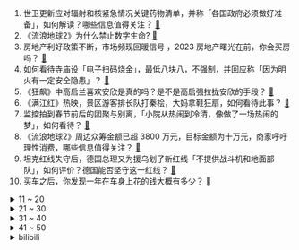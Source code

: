 1. 世卫更新应对辐射和核紧急情况关键药物清单，并称「各国政府必须做好准备」，如何解读？哪些信息值得关注？ [:link:](https://www.zhihu.com/question/580985910)
2. 《流浪地球2》为什么禁止数字生命? [:link:](https://www.zhihu.com/question/572471527)
3. 房地产利好政策不断，市场频现回暖信号 ，2023 房地产曙光在前，你会买房吗？ [:link:](https://www.zhihu.com/question/580913348)
4. 如何看待寺庙设「电子扫码烧金」，最低八块八，不强制，并回应称「因为明火有一定安全隐患」？ [:link:](https://www.zhihu.com/question/580904467)
5. 《狂飙》中高启兰喜欢安欣是真的吗？是不是高启强拉拢安欣的手段？ [:link:](https://www.zhihu.com/question/580862479)
6. 《满江红》热映，景区游客排长队打秦桧，大妈拿鞋狂扇，如何看待此事？ [:link:](https://www.zhihu.com/question/580930321)
7. 监控拍到春节前后的团聚与别离，「小院从热闹到冷清，像做了一场热闹的梦」，如何看待？ [:link:](https://www.zhihu.com/question/580961085)
8. 《流浪地球2》周边众筹金额已超 3800 万元，目标金额为十万元，商家呼吁理性消费，哪些信息值得关注？ [:link:](https://www.zhihu.com/question/580859717)
9. 坦克红线失守后，德国总理又为援乌划了新红线「不提供战斗机和地面部队」，如何评价？德国能否坚守这一红线？ [:link:](https://www.zhihu.com/question/580934691)
10. 买车之后，你发现一年在车身上花的钱大概有多少？ [:link:](https://www.zhihu.com/question/579251472)
<details>
<summary>11 ~ 20</summary>

11. 新冠病毒感染率呈下降趋势，如何看待专家称「形成群体免疫，病毒有点『传』不动了」？新冠病毒会逐渐消失吗？ [:link:](https://www.zhihu.com/question/580952060)
12. 高铁因超员无法行驶，无票乘客被请下车，铁路回应「超员符合规定，高铁会售卖无座车票」，如何看待此现象？ [:link:](https://www.zhihu.com/question/580981543)
13. 美股三大股指集体收涨，特斯拉周涨幅超 33%，创近十年最佳周表现，哪些信息值得关注？ [:link:](https://www.zhihu.com/question/580859700)
14. 印度空军两架战斗机坠毁，分别为苏-30 和幻影 2000 ，哪些信息值得关注？ [:link:](https://www.zhihu.com/question/580959924)
15. 媒体发布「全国喝酒氛围排行榜」，白酒仍是最爱，广东喝酒氛围最高，哪些信息值得关注？你喜欢喝什么酒？ [:link:](https://www.zhihu.com/question/580900268)
16. 电车车主回湖南老家过年，两三个镇共享一个充电站，总共俩充电桩，这次返乡你开电车了吗？如何解决充电难题？ [:link:](https://www.zhihu.com/question/580726119)
17. 为什么广州作为一线城市，给当地高校带来的分数加成不高？ [:link:](https://www.zhihu.com/question/570410603)
18. RPG游戏如何避免后期杂兵强度秒杀新手村boss？ [:link:](https://www.zhihu.com/question/579223023)
19. 拜登称美国科研投入乏力，世界排名跌至第九，中国升至第二，如何看待此言论？ [:link:](https://www.zhihu.com/question/580863769)
20. 制造业工程师真的越老越吃香吗？ [:link:](https://www.zhihu.com/question/491743698)
</details>
<details>
<summary>21 ~ 30</summary>

21. 一个癌症病人遭遇新冠后竟发现病情在逐渐好转，这是什么原因？高烧真的可以杀死癌细胞吗？ [:link:](https://www.zhihu.com/question/580880344)
22. 杨卫宁那么爱叶文洁，为什么得不到她的心？ [:link:](https://www.zhihu.com/question/580531182)
23. 2023 年春晚白酒品牌「杀疯了」 ，互联网大厂默默隐身，透露出哪些行业趋势？ [:link:](https://www.zhihu.com/question/580450145)
24. 如何评价刘亦菲在《去有风的地方》中的演技? [:link:](https://www.zhihu.com/question/576638752)
25. 为什么 C 罗现在连沙特联赛都没有统治力了？ [:link:](https://www.zhihu.com/question/580842184)
26. 《流浪地球 2》上映之后，你对《流浪地球 3》以及流浪地球宇宙还有哪些期盼？ [:link:](https://www.zhihu.com/question/580045617)
27. 想做心理咨询师，如何提高自己的人文素养？ [:link:](https://www.zhihu.com/question/580802805)
28. 李一桐在电视剧《狂飙》中表现得如何？ [:link:](https://www.zhihu.com/question/578857495)
29. 花的魅力是因绽放还是凋谢？ [:link:](https://www.zhihu.com/question/576260152)
30. 是哪一瞬间让你觉得这段友谊没有必要进行下去了？ [:link:](https://www.zhihu.com/question/571792667)
</details>
<details>
<summary>31 ~ 40</summary>

31. 电视剧《狂飙》第 30-31 集拍得怎么样？有哪些值得关注的剧情点？ [:link:](https://www.zhihu.com/question/580866233)
32. 你喜欢独处吗，你为什么喜欢独处？ [:link:](https://www.zhihu.com/question/577164479)
33. 为什么原神中的安柏人气不高？ [:link:](https://www.zhihu.com/question/580656210)
34. 你们会在某个瞬间对某首歌一直单曲循环吗？ [:link:](https://www.zhihu.com/question/580990584)
35. 有什么适合大学生的背单词软件？ [:link:](https://www.zhihu.com/question/579694518)
36. 有什么景点你去过之后逢人就推荐？ [:link:](https://www.zhihu.com/question/427574888)
37. 你曾庆幸自己做过什么事？ [:link:](https://www.zhihu.com/question/578726549)
38. 特朗普批评援乌坦克「停止这场疯狂的战争」，释放了哪些信号？若共和党人赢得明年的大选，会采取哪些行动？ [:link:](https://www.zhihu.com/question/580862499)
39. 作为科研人员，看完《流浪地球 2》有哪些感受？ [:link:](https://www.zhihu.com/question/580326567)
40. 2023年春节，那些长途开电车回家过年的人怎么样了？ [:link:](https://www.zhihu.com/question/578828824)
</details>
<details>
<summary>41 ~ 50</summary>

41. 专家预测的春节第二波感染高峰没来，村里重新摆起集体年夜饭，你家乡的情况如何？农村防疫做对了哪些事？ [:link:](https://www.zhihu.com/question/580855927)
42. 如何看待Windows11依旧支持32位应用？ [:link:](https://www.zhihu.com/question/580808081)
43. 14 岁初中生保送清华本硕博连读，将师从数学大师丘成桐，如何看待此事？被选入清华领军计划有多难？ [:link:](https://www.zhihu.com/question/580858755)
44. 如何评价《流浪地球 2》中沙溢的表现？ [:link:](https://www.zhihu.com/question/580186151)
45. 85兆瓦的功率对1万吨导弹驱逐舰来说够用吗？ [:link:](https://www.zhihu.com/question/580665206)
46. 2023 年春节假期四川旅游接待人数全国第一，为什么大家会选择去四川？有哪些是你到了四川后才知道的事？ [:link:](https://www.zhihu.com/question/580973955)
47. 为什么湖南人这么能吃辣? [:link:](https://www.zhihu.com/question/566607193)
48. 为什么现在 LPL 选手亮相都开始整活儿了？ [:link:](https://www.zhihu.com/question/579292845)
49. 能推荐一首你最喜欢的英文歌吗? [:link:](https://www.zhihu.com/question/580188322)
50. Nature 给学术界立规矩，ChatGPT 等大模型不能成为作者，其将带来哪些影响？如何看待该规定？ [:link:](https://www.zhihu.com/question/580847975)
</details><details>
<summary>bilibili</summary>

1. 再见了，《下一个是谁》！！！！ [:link:](//www.bilibili.com/video/BV1TT41117DK)
2. 《对接の小曲》(官方版本） [:link:](//www.bilibili.com/video/BV1Q34y1Z7Hg)
3. 接受粉丝挑战的第129天 烟花盛宴！ [:link:](//www.bilibili.com/video/BV1eA411k7FF)
4. 如何在法庭上1挑5 [:link:](//www.bilibili.com/video/BV1eP4y1z77B)
5. 长话短说，中国电影需要《流浪地球》！ [:link:](//www.bilibili.com/video/BV1Hv4y167Ge)
6. 我还原了MC所有的生物群系！！！ [:link:](//www.bilibili.com/video/BV1F8411G7dN)
7. 约 尔 蹦 迪，但 是 竖 屏 ！❤️【咬人猫】 [:link:](//www.bilibili.com/video/BV1GR4y1h7M8)
8. 《原神》「流光拾遗之旅」——仙闻篇·内画 [:link:](//www.bilibili.com/video/BV1FY411Q7MX)
9. 【TF 家族】 「2023新年音乐会——瞬间」【张泽禹个人直拍合集】 [:link:](//www.bilibili.com/video/BV1hd4y1H7b5)
10. 有多少人注意到：他嘴角有根本擦不干净的血迹 [:link:](//www.bilibili.com/video/BV1S3411R7CC)
<details>
<summary>11 ~ 20</summary>

11. 《 只 要 是 日 语 就 画 风 突 变 》 [:link:](//www.bilibili.com/video/BV1sy4y197eV)
12. 销冠大年初五才回老家，回家的路上还是没忍住啊。。。 [:link:](//www.bilibili.com/video/BV1bv4y1k75m)
13. 骑行东北意外受伤，善良阿姨拉我去家里休养，在冰雪北国感受人间温情 [:link:](//www.bilibili.com/video/BV1hs4y147jq)
14. 医生问我是怎么做到冻伤又被烫伤的…… [:link:](//www.bilibili.com/video/BV1EM411B7n8)
15. 我被黑了！！！洗不清了 [:link:](//www.bilibili.com/video/BV1bT411y7vi)
16. 一部电影时间看完火影忍者！史上最全时间线整理！ [:link:](//www.bilibili.com/video/BV1sx4y1M7dT)
17. 开局氪6000！拿下星海瓶！从冤种开始的一念逍遥#1 [:link:](//www.bilibili.com/video/BV1DR4y1h7Lc)
18. 为什么有的人看起来一般，却不缺对象？大格局脱单指南！ [:link:](//www.bilibili.com/video/BV1uG4y1Q7QU)
19. 深度解析《流浪地球2》这是中国科幻迈向世界的一大步！ [:link:](//www.bilibili.com/video/BV1X8411w7mJ)
20. 圈子不同别硬融… [:link:](//www.bilibili.com/video/BV1QT411y7an)
</details>
<details>
<summary>21 ~ 30</summary>

21. 现在的小孩子到底有什么烦恼啊 [:link:](//www.bilibili.com/video/BV1mP4y1z78e)
22. 如果《流浪地球2》没能拿下春节档票房冠军，那将是中国电影历史上的耻辱 [:link:](//www.bilibili.com/video/BV1pT411y7fd)
23. 向世界说“不”，一票否决权究竟有多香？ [:link:](//www.bilibili.com/video/BV18G4y1w7eL)
24. 我的世界：一颗心一格物品栏！该怎样生存呢？ [:link:](//www.bilibili.com/video/BV1Hy4y19783)
25. 《花开忘忧》动画版MV [:link:](//www.bilibili.com/video/BV17d4y1W7AQ)
26. 当年男演员没削尖下巴，也没把自己饿成瘦猴子 [:link:](//www.bilibili.com/video/BV1sT411f7PN)
27. 挺直腰杆，站起来！流浪地球2对中国电影有何意义？【无剧透深度解析】 [:link:](//www.bilibili.com/video/BV1eA411d77h)
28. 受不了了，小学生土味笑到抽搐！！！ [:link:](//www.bilibili.com/video/BV1wy4y1R7zL)
29. 2023年H萌贺年纪 属于你我的二次元春晚 [:link:](//www.bilibili.com/video/BV1yT411f7Eb)
30. 这个游戏一定要拉着你的朋友一起玩 [:link:](//www.bilibili.com/video/BV1NM411B7fs)
</details>
<details>
<summary>31 ~ 40</summary>

31. 顺手牵羊之学以致用 [:link:](//www.bilibili.com/video/BV1HT411f7Pr)
32. 花2000块买台车！可以环游中国？ [:link:](//www.bilibili.com/video/BV1K8411A7q4)
33. 【半佛】烟花市场的疯狂与混乱 [:link:](//www.bilibili.com/video/BV1jd4y1W7Ev)
34. 紧张刺激的上天之路！ [:link:](//www.bilibili.com/video/BV1iD4y1E7Ty)
35. 有两把刷子，但没毛【Theshy的奇妙冒险06】 [:link:](//www.bilibili.com/video/BV1RP4y1z7QC)
36. 超豪华中式国宴年夜饭震惊芬兰家人一整年！十八道菜彻底撑晕在现场！新汉服狂拍照停不下来！芬兰家人各展神通上演联欢晚会！ [:link:](//www.bilibili.com/video/BV1Jv4y1k7Fq)
37. 盘古：把你刀没收了 [:link:](//www.bilibili.com/video/BV1Ds4y1x7gL)
38. 她威胁到我了！ [:link:](//www.bilibili.com/video/BV1As4y147ic)
39. 【原神幼儿园】小孩们有团子吃，但是掉地上了，继续哭哭 [:link:](//www.bilibili.com/video/BV1cs4y147x2)
40. 老外都不会挑水果，好不好吃只能凭运气，他那个朋友就离谱，哈哈哈哈哈 [:link:](//www.bilibili.com/video/BV1kG4y1Q7vP)
</details>
<details>
<summary>41 ~ 50</summary>

41. 家里人支持我穿cos服过年聚会是一种什么体验？ [:link:](//www.bilibili.com/video/BV1TG4y1Q7Bw)
42. 上须弥、下地府、飞洞天《黑神话：悟空》新地图、新敌人分析（非拜年解读） [:link:](//www.bilibili.com/video/BV1CP4y1z71K)
43. 我最喜欢吃汉堡嗝儿了！ [:link:](//www.bilibili.com/video/BV1Ts4y147Jj)
44. 救命! 是妈之恶魔 [:link:](//www.bilibili.com/video/BV1K84y177Am)
45. 你小子必须发财听到没 [:link:](//www.bilibili.com/video/BV1KR4y1Y7JT)
46. 🔥大 肠 侠🔥 [:link:](//www.bilibili.com/video/BV113411R78m)
47. “充电器一拔，又是一年…” [:link:](//www.bilibili.com/video/BV1Lx4y177ip)
48. 原魔演唱会 [:link:](//www.bilibili.com/video/BV1xP4y1z7rT)
49. 被领养的女孩长大了 见证生命的成长。 [:link:](//www.bilibili.com/video/BV17P4y1z7wh)
50. 成年人的崩溃 往往只在一瞬间 [:link:](//www.bilibili.com/video/BV1aT411y7iL)
</details>
<details>
<summary>51 ~ 60</summary>

51. 脸不疼？硬撑罢了！2022年度动画打脸大总结！【泛式】 [:link:](//www.bilibili.com/video/BV1QM411q73e)
52. 终极预测！《狂飙》开篇7分钟，已经暗示了剧情走向和最终Boss [:link:](//www.bilibili.com/video/BV1324y1z73m)
53. 怎样在游戏里分辨中国狙击手？ [:link:](//www.bilibili.com/video/BV1SD4y1n7su)
54. 糟了！掉到漏洞里了！ [:link:](//www.bilibili.com/video/BV1vY4y1R7q7)
55. 我的世界：盔甲史诗级更新，更好看，但升级也更难了？ [:link:](//www.bilibili.com/video/BV1bx4y1M7da)
56. 操作者 暴乱者 始作俑者 [:link:](//www.bilibili.com/video/BV1AY41197Bw)
57. 法师大战 我的世界永恒的MC生存 二周目EP8 [:link:](//www.bilibili.com/video/BV1fT411y7up)
58. 【外挂风云】外挂向绿色玩家宣战！史上最大外挂赛博战争详情解读 [:link:](//www.bilibili.com/video/BV1ps4y1479R)
59. 【年后减肚腩必备】暴食后身材恢复|高热量消耗|大体重减肥|走走而已 [:link:](//www.bilibili.com/video/BV1fd4y1p74f)
60. 当你把一个技能练到极致的时候 [:link:](//www.bilibili.com/video/BV19d4y1W7uf)
</details>
<details>
<summary>61 ~ 70</summary>

61. 985学长带你提前走一遍，紧张刺激的高三下学期 [:link:](//www.bilibili.com/video/BV1F8411A7gx)
62. 这游戏是让你这么玩的？ [:link:](//www.bilibili.com/video/BV1gR4y1h7rx)
63. 深度|| 高平陵之变，家贼祖师爷的“换房本”教科书，中国史的“蛇吞象”天花板 [:link:](//www.bilibili.com/video/BV1WA411k73z)
64. 毫无底线！试玩盗版地铁跑酷，建议下架！ [:link:](//www.bilibili.com/video/BV1m34y1Z7ET)
65. 快拿这个视频去诈骗你们化学老师 [:link:](//www.bilibili.com/video/BV1nG4y197jd)
66. 小紧张的虫虫私下最爱哪家餐厅？接地气的爆辣土菜馆，下饭一绝！ [:link:](//www.bilibili.com/video/BV1od4y1V76A)
67. 阿里嘎多美羊羊桑 [:link:](//www.bilibili.com/video/BV1iP4y1z7Jd)
68. 满配唐僧误入大观园 [:link:](//www.bilibili.com/video/BV13841137WS)
69. ⚡本 草 肛 目⚡ [:link:](//www.bilibili.com/video/BV1Z3411R7o9)
70. 新人，视频是这么剪吗 [:link:](//www.bilibili.com/video/BV1BY411D7h3)
</details>
<details>
<summary>71 ~ 80</summary>

71. 上海京彩火锅半自助，9分钟加长版，全程高能！服务员剥虾剥到手抽筋！ [:link:](//www.bilibili.com/video/BV1JG4y1Q7zf)
72. 跌破眼镜！99%人不知道的童年冷知识！ [:link:](//www.bilibili.com/video/BV1UM411t7Jn)
73. 过年回村，随机帮一位粉丝完成换头心愿 [:link:](//www.bilibili.com/video/BV1Ps4y147ci)
74. 十 转 大 肠 [:link:](//www.bilibili.com/video/BV1r24y1z7k5)
75. 高考700分年夜饭都在我头上吃 [:link:](//www.bilibili.com/video/BV1cv4y1k7g2)
76. 【全网最完整】小胖挑战九转大肠 评委尝后咬牙切齿 小胖高呼“值了” [:link:](//www.bilibili.com/video/BV15T411f7WE)
77. 这张天天“过目就忘”的封面图片，是在什么时候拍摄的？来听听地理分析！ [:link:](//www.bilibili.com/video/BV1vM411q7Ji)
78. 大庆赶海，退潮后发现一根大海葵藏在沙中，挖出来比胳膊还长 [:link:](//www.bilibili.com/video/BV1mA411k7TS)
79. 炸裂伏笔！《流浪地球2》的第四条故事线-主角550W-M0SS [:link:](//www.bilibili.com/video/BV1h24y1r7Kh)
80. 【奇响天外】【十四人合唱】《一梦千宵》原神翻唱 [:link:](//www.bilibili.com/video/BV1x24y1a7LB)
</details>
<details>
<summary>81 ~ 90</summary>

81. 为了恭迎伍六七第四季开播，我交了一个四年没人交的作业 [:link:](//www.bilibili.com/video/BV1gv4y1k7B2)
82. 这些删减内容，能让你大学躺赢。 [:link:](//www.bilibili.com/video/BV12R4y187rY)
83. 鼠鼠文学是什么梗【梗指南】 [:link:](//www.bilibili.com/video/BV17D4y1J7v2)
84. 可能是最壕的自助餐？燕窝龙虾大闸蟹不限量！能吃回本吗？ [:link:](//www.bilibili.com/video/BV1Ay4y1R7xQ)
85. 好家伙！新果富市来了！！！！#1 [:link:](//www.bilibili.com/video/BV1GP4y167EJ)
86. 害怕高一下开学考？和一数一起实战试卷！ [:link:](//www.bilibili.com/video/BV13D4y1J7a2)
87. 21天挑战站立有氧运动+腹肌现显，无跳跃！适合体能恢复、大体重、腹部顽固脂肪的伙伴 [:link:](//www.bilibili.com/video/BV1AM4y197dT)
88. 23岁$千万富豪给青年人的17条建议｜Iman Gadzhi [:link:](//www.bilibili.com/video/BV1ET411y7Hk)
89. 《流浪地球2》首映海外评论如何？ [:link:](//www.bilibili.com/video/BV16Y411D7Nr)
90. 4399游戏策划彻底放飞自我了！现在射击游戏直接变成一刀99999了？ [:link:](//www.bilibili.com/video/BV1424y1r7BU)
</details>
<details>
<summary>91 ~ 100</summary>

91. 小猫咪脾气测试（地！狱！版！） [:link:](//www.bilibili.com/video/BV1i24y1z7GU)
92. 极地对决！冰天雪地中的「竞技求生！」？！ [:link:](//www.bilibili.com/video/BV1UR4y1h73w)
93. 关键时刻还得是我凯哥. [:link:](//www.bilibili.com/video/BV1cG4y1X71s)
94. “一开始很搞笑很可爱，但最后绷不住了” [:link:](//www.bilibili.com/video/BV1sM411q7Er)
95. 短视频百万粉丝博主推荐的网红零食，都是些什么东西？？？ [:link:](//www.bilibili.com/video/BV1LP4y1r77H)
96. 卡哇伊！ [:link:](//www.bilibili.com/video/BV19Y4y1o7dA)
97. 【原神】全角色普攻位移距离一览 [截至3.4] [:link:](//www.bilibili.com/video/BV12s4y147fE)
98. 一月新番:男人开局与天花板级魔兽契约,却不料反倒成了奴才 [:link:](//www.bilibili.com/video/BV17Y4y1o7cH)
99. 斗虫没赢过，吹牛没输过，但是...【这下不得不玩原神了...】【荒泷一斗】【4K 60】 [:link:](//www.bilibili.com/video/BV1A8411A7oa)
100. 《重生之我在云轩做花魁》1—11集无回顾合集 [:link:](//www.bilibili.com/video/BV1GG4y197TB)
</details></details>